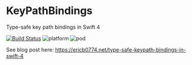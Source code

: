 # KeyPathBindings
Type-safe key path bindings in Swift 4

[![Build Status](https://travis-ci.org/ericb0774/KeyPathBindings.svg?branch=master)](https://travis-ci.org/ericb0774/KeyPathBindings) ![platform](https://img.shields.io/badge/platform-iOS%20%3E%3D%2010.3.1-blue.svg) ![pod](https://img.shields.io/badge/pod-v0.1.0-blue.svg)

See blog post here: https://ericb0774.net/type-safe-keypath-bindings-in-swift-4
